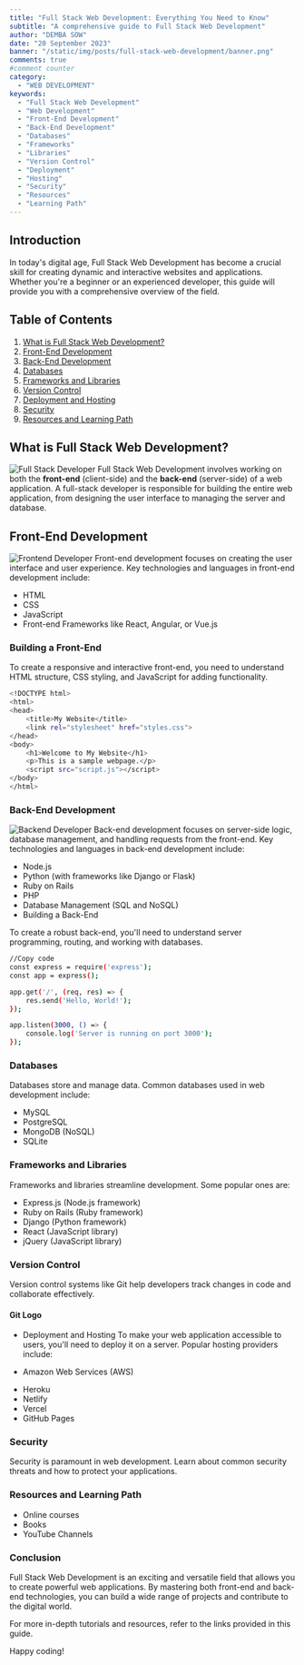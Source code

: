 ```yaml
---
title: "Full Stack Web Development: Everything You Need to Know"
subtitle: "A comprehensive guide to Full Stack Web Development"
author: "DEMBA SOW"
date: "20 September 2023"
banner: "/static/img/posts/full-stack-web-development/banner.png"
comments: true
#comment counter
category:
  - "WEB DEVELOPMENT"
keywords:
  - "Full Stack Web Development"
  - "Web Development"
  - "Front-End Development"
  - "Back-End Development"
  - "Databases"
  - "Frameworks"
  - "Libraries"
  - "Version Control"
  - "Deployment"
  - "Hosting"
  - "Security"
  - "Resources"
  - "Learning Path"
---
```



## Introduction

In today's digital age, Full Stack Web Development has become a crucial skill for creating dynamic and interactive websites and applications. Whether you're a beginner or an experienced developer, this guide will provide you with a comprehensive overview of the field.

## Table of Contents

1. [What is Full Stack Web Development?](#what-is-full-stack-web-development)
2. [Front-End Development](#front-end-development)
3. [Back-End Development](#back-end-development)
4. [Databases](#databases)
5. [Frameworks and Libraries](#frameworks-and-libraries)
6. [Version Control](#version-control)
7. [Deployment and Hosting](#deployment-and-hosting)
8. [Security](#security)
9. [Resources and Learning Path](#resources-and-learning-path)

## What is Full Stack Web Development?

![Full Stack Developer](/static/img/posts/full-stack-web-development/frontend-vs-backend.webp)
Full Stack Web Development involves working on both the **front-end** (client-side) and the **back-end** (server-side) of a web application. A full-stack developer is responsible for building the entire web application, from designing the user interface to managing the server and database.



## Front-End Development

![Frontend Developer](/static/img/posts/full-stack-web-development/frontend-developer.jpg)
Front-end development focuses on creating the user interface and user experience. Key technologies and languages in front-end development include:

- HTML
- CSS
- JavaScript
- Front-end Frameworks like React, Angular, or Vue.js

### Building a Front-End

To create a responsive and interactive front-end, you need to understand HTML structure, CSS styling, and JavaScript for adding functionality.

```bash
<!DOCTYPE html>
<html>
<head>
    <title>My Website</title>
    <link rel="stylesheet" href="styles.css">
</head>
<body>
    <h1>Welcome to My Website</h1>
    <p>This is a sample webpage.</p>
    <script src="script.js"></script>
</body>
</html>
```

### Back-End Development

![Backend Developer](/static/img/posts/full-stack-web-development/backend-developer.jpeg)
Back-end development focuses on server-side logic, database management, and handling requests from the front-end. Key technologies and languages in back-end development include:

- Node.js
- Python (with frameworks like Django or Flask)
- Ruby on Rails
- PHP
- Database Management (SQL and NoSQL)
- Building a Back-End

To create a robust back-end, you'll need to understand server programming, routing, and working with databases.

```bash
//Copy code
const express = require('express');
const app = express();

app.get('/', (req, res) => {
    res.send('Hello, World!');
});

app.listen(3000, () => {
    console.log('Server is running on port 3000');
});
```
### Databases
Databases store and manage data. Common databases used in web development include:

- MySQL
- PostgreSQL
- MongoDB (NoSQL)
- SQLite
### Frameworks and Libraries
Frameworks and libraries streamline development. Some popular ones are:

- Express.js (Node.js framework)
- Ruby on Rails (Ruby framework)
- Django (Python framework)
- React (JavaScript library)
- jQuery (JavaScript library)
### Version Control

Version control systems like Git help developers track changes in code and collaborate effectively.

#### Git Logo

- Deployment and Hosting
To make your web application accessible to users, you'll need to deploy it on a server. Popular hosting providers include:

- Amazon Web Services (AWS)
* Heroku
* Netlify
* Vercel
* GitHub Pages


### Security
Security is paramount in web development. Learn about common security threats and how to protect your applications.

### Resources and Learning Path
* Online courses
* Books
* YouTube Channels


### Conclusion
Full Stack Web Development is an exciting and versatile field that allows you to create powerful web applications. By mastering both front-end and back-end technologies, you can build a wide range of projects and contribute to the digital world.

For more in-depth tutorials and resources, refer to the links provided in this guide.

Happy coding!